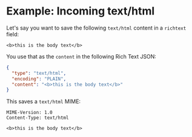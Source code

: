# Example: Incoming text/html

Let's say you want to save the following `text/html` content in a `richtext` field:

```text
<b>this is the body text</b>
```

You use that as the `content` in the following Rich Text JSON:

```json
{
  "type": "text/html",
  "encoding": "PLAIN",
  "content": "<b>this is the body text</b>"
}
```

This saves a `text/html` MIME:

```text
MIME-Version: 1.0
Content-Type: text/html

<b>this is the body text</b>
```
